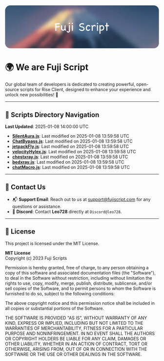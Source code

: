 ![Banner](.github/b.webp)

# 🌍 **We are Fuji Script**

Our global team of developers is dedicated to creating powerful, open-source scripts for Rise Client, designed to enhance your experience and unlock new possibilities! 🌟

---
<!-- SCRIPTS_NAVIGATION_START -->
## 📂 **Scripts Directory Navigation**

**Last Updated**: 2025-01-08 14:00:00 UTC

- **[SilentAura.js](scripts/SilentAura.js)**: Last modified on 2025-01-08 13:59:58 UTC
- **[ChatBypass.js](scripts/ChatBypass.js)**: Last modified on 2025-01-08 13:59:58 UTC
- **[jetpackFly.js](scripts/jetpackFly.js)**: Last modified on 2025-01-08 13:59:58 UTC
- **[velocityHylex.js](scripts/velocityHylex.js)**: Last modified on 2025-01-08 13:59:58 UTC
- **[chestxray.js](scripts/chestxray.js)**: Last modified on 2025-01-08 13:59:58 UTC
- **[bedxray.js](scripts/bedxray.js)**: Last modified on 2025-01-08 13:59:58 UTC
- **[chatMacro.js](scripts/chatMacro.js)**: Last modified on 2025-01-08 13:59:58 UTC

<!-- SCRIPTS_NAVIGATION_END -->

---

## 💬 **Contact Us**  
- 📬 **Support Email**: Reach out to us at [support@fujiscript.com](mailto:support@fujiscript.com) for any questions or assistance.  
- 💬 **Discord**: Contact **Leo728** directly at `Discord@leo728`.

---

## 📜 **License**

This project is licensed under the MIT License.  

**MIT License**  
Copyright (c) 2023 Fuji Scripts  

Permission is hereby granted, free of charge, to any person obtaining a copy of this software and associated documentation files (the "Software"), to deal in the Software without restriction, including without limitation the rights to use, copy, modify, merge, publish, distribute, sublicense, and/or sell copies of the Software, and to permit persons to whom the Software is furnished to do so, subject to the following conditions:  

The above copyright notice and this permission notice shall be included in all copies or substantial portions of the Software.  

THE SOFTWARE IS PROVIDED "AS IS", WITHOUT WARRANTY OF ANY KIND, EXPRESS OR IMPLIED, INCLUDING BUT NOT LIMITED TO THE WARRANTIES OF MERCHANTABILITY, FITNESS FOR A PARTICULAR PURPOSE AND NONINFRINGEMENT. IN NO EVENT SHALL THE AUTHORS OR COPYRIGHT HOLDERS BE LIABLE FOR ANY CLAIM, DAMAGES OR OTHER LIABILITY, WHETHER IN AN ACTION OF CONTRACT, TORT OR OTHERWISE, ARISING FROM, OUT OF OR IN CONNECTION WITH THE SOFTWARE OR THE USE OR OTHER DEALINGS IN THE SOFTWARE.  
